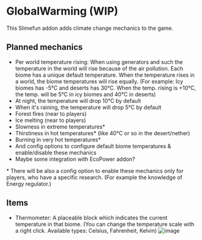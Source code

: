 # GlobalWarming (WIP)
This Slimefun addon adds climate change mechanics to the game.

## Planned mechanics
- Per world temperature rising: When using generators and such the temperature in the world will rise because of the air pollution. Each biome has a unique default temperature. When the temperature rises in a world, the biome temperatures will rise equally. (For example: Icy biomes has -5°C and deserts has 30°C. When the temp. rising is +10°C, the temp. will be 5°C in icy biomes and 40°C in deserts)
- At night, the temperature will drop 10°C by default
- When it's raining, the temperature will drop 5°C by default
- Forest fires (near to players)
- Ice melting (near to players)
- Slowness in extreme temperatures*
- Thirstiness in hot temperatures* (like 40°C or so in the desert/nether)
- Burning in very hot temperatures*
- And config options to configure default biome temperatures & enable/disable these mechanics
- Maybe some integration with EcoPower addon?

\* There will be also a config option to enable these mechanics only for players, who have a specific research. (For example the knowledge of Energy regulator.)
## Items
- Thermometer: A placeable block which indicates the current temperature in that biome. (You can change the temperature scale with a right click. Available types: Celsius, Fahrenheit, Kelvin)
![image](https://user-images.githubusercontent.com/25465545/92529279-83ae2e00-f22a-11ea-9dbd-2934e9d4f740.png)
